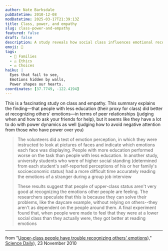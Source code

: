```yaml
---
author: Nate Barksdale
pubDatetime: 2010-12-08
modDatetime: 2025-03-17T21:39:13Z
title: Class, power, and empathy
slug: class-power-and-empathy
featured: false
draft: false
description: A study reveals how social class influences emotional recognition abilities.
emoji: 🧠
tags:
  - 🤝 Families
  - ⚖️ Ethics
  - ⚖️ Choices
haiku: |
  Eyes that fail to see,  
  Emotions hidden by walls,  
  Power shapes our hearts.
coordinates: [37.7749, -122.4194]
---
```


This is a fascinating study on class and empathy. This summary explains the finding—that people with less education (their proxy for class) did better at recognizing others' emotions—in terms of peer relationships (judging when and how to ask your friends for help), but it seems like they have a lot to do with power dynamics as well (judging how to avoid negative attention from those who have power over you)

> The volunteers did a test of emotion perception, in which they were instructed to look at pictures of faces and indicate which emotions each face was displaying. People with more education performed worse on the task than people with less education. In another study, university students who were of higher social standing (determined from each student's self-reported perceptions of his or her family's socioeconomic status) had a more difficult time accurately reading the emotions of a stranger during a group job interview
>
> These results suggest that people of upper-class status aren't very good at recognizing the emotions other people are feeling. The researchers speculate that this is because they can solve their problems, like the daycare example, without relying on others--they aren't as dependent on the people around them. A final experiment found that, when people were made to feel that they were at a lower social class than they actually were, they got better at reading emotions

---

from "[Upper-class people have trouble recognizing others' emotions](https://www.google.com/search?q=%22Upper-class%20people%20have%20trouble%20recognizing%20others%27%20emotions%22%20sciencedaily.com))," [Science Daily](https://www.google.com/search?q=%22Science%20Daily%22%20sciencedaily.com)), 23 November 2010
